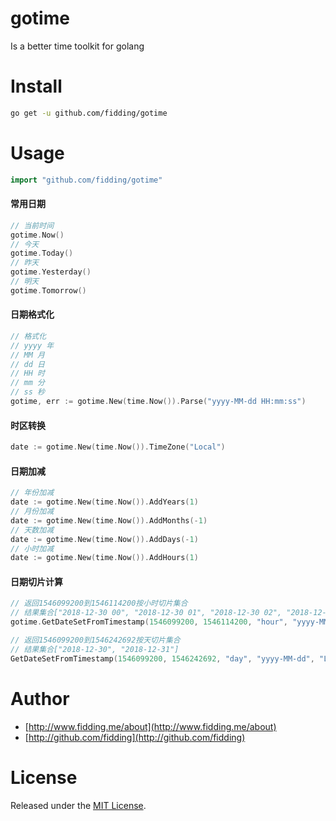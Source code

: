 # gotime
Is a better time  toolkit for golang

# Install

```bash
go get -u github.com/fidding/gotime
```

# Usage
```go
import "github.com/fidding/gotime"
```

#### 常用日期
```go
// 当前时间
gotime.Now()
// 今天
gotime.Today()
// 昨天
gotime.Yesterday()
// 明天
gotime.Tomorrow()
```
#### 日期格式化
```go
// 格式化
// yyyy 年
// MM 月
// dd 日
// HH 时
// mm 分
// ss 秒
gotime, err := gotime.New(time.Now()).Parse("yyyy-MM-dd HH:mm:ss")

```

#### 时区转换
```go
date := gotime.New(time.Now()).TimeZone("Local")
```

#### 日期加减
```go
// 年份加减
date := gotime.New(time.Now()).AddYears(1)
// 月份加减
date := gotime.New(time.Now()).AddMonths(-1)
// 天数加减
date := gotime.New(time.Now()).AddDays(-1)
// 小时加减
date := gotime.New(time.Now()).AddHours(1)
```

#### 日期切片计算
```go
// 返回1546099200到1546114200按小时切片集合
// 结果集合["2018-12-30 00", "2018-12-30 01", "2018-12-30 02", "2018-12-30 03", "2018-12-30 04"]
gotime.GetDateSetFromTimestamp(1546099200, 1546114200, "hour", "yyyy-MM-dd HH", "Local")

// 返回1546099200到1546242692按天切片集合
// 结果集合["2018-12-30", "2018-12-31"]
GetDateSetFromTimestamp(1546099200, 1546242692, "day", "yyyy-MM-dd", "Local")
``` 

# Author

* [http://www.fidding.me/about](http://www.fidding.me/about)
* [http://github.com/fidding](http://github.com/fidding)

# License
Released under the [MIT License](http://www.opensource.org/licenses/MIT).